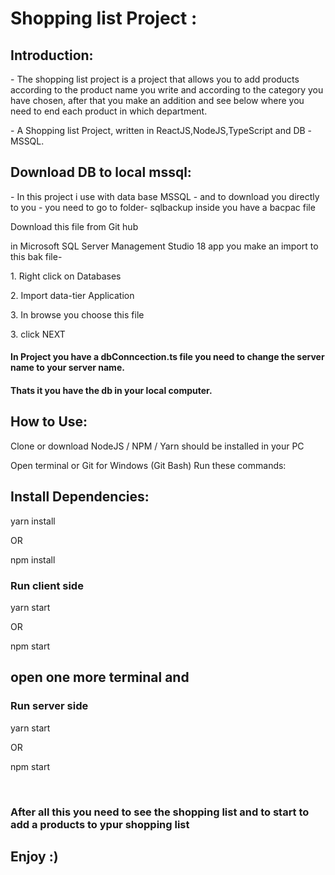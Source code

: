 # Shopping list Project :

## Introduction:

<p>- The shopping list project is a project that allows you to add products according to the product name you write and according to the category you have chosen, after that you make an addition and see below where you need to end each product in which department. </p>
<p>- A Shopping list Project, written in ReactJS,NodeJS,TypeScript and DB -MSSQL.</p>

## Download DB to local mssql:
<p>- In this project i use with data base MSSQL - and to download you directly to you - you need to go to folder- sqlbackup inside you have a bacpac file </p> 
<p>Download this file from Git hub</p>
<p>in Microsoft SQL Server Management Studio 18 app you make an import to this bak file-</p>
<p>1. Right click on Databases</p>
<p>2. Import data-tier Application</p>
<p>3. In browse you choose this file </p>
<p>3. click NEXT </p>

#### In Project you have a dbConncection.ts file you need to change the server name to <strong>your</strong> server name.
####  Thats it you have the db in your local computer.

## How to Use:

Clone or download
NodeJS / NPM / Yarn should be installed in your PC

Open terminal or Git for Windows (Git Bash)
Run these commands:



## Install Dependencies:

yarn install

OR

npm install

### Run client side 

yarn start

OR

npm start

## open one more terminal and 

### Run server side 

yarn start

OR

npm start


<br/>

### After all this you need to see the shopping list and to start to add a products to ypur shopping list

 ## Enjoy :)